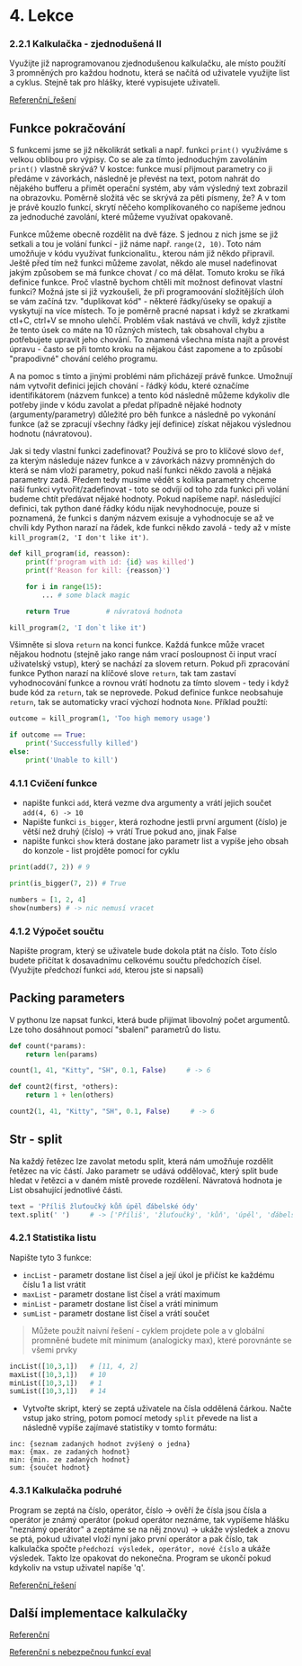 # 4. Lekce

### 2.2.1 Kalkulačka - zjednodušená II

Využijte již naprogramovanou zjednodušenou kalkulačku, ale místo použití 3 promněných pro každou hodnotu, která se načítá od uživatele využijte list a cyklus. Stejně tak pro hlášky, které vypisujete uživateli.

[Referenční_řešení](_examples/calc_easy2)

## Funkce pokračování

S funkcemi jsme se již několikrát setkali a např. funkci `print()` využíváme s velkou oblibou pro výpisy. Co se ale za tímto jednoduchým zavoláním `print()` vlastně skrývá? V kostce: funkce musí přijmout parametry co ji předáme v závorkách, následně je převést na text, potom nahrát do nějakého bufferu a přimět operační systém, aby vám výsledný text zobrazil na obrazovku. Poměrně složitá věc se skrývá za pěti písmeny, že? A v tom je právě kouzlo funkcí, skrytí něčeho komplikovaného co napíšeme jednou za jednoduché zavolání, které můžeme využívat opakovaně.

Funkce můžeme obecně rozdělit na dvě fáze. S jednou z nich jsme se již setkali a tou je volání funkcí - již náme např. `range(2, 10)`. Toto nám umožňuje v kódu využívat funkcionalitu., kterou nám již někdo připravil. Ještě před tím než funkci můžeme zavolat, někdo ale musel nadefinovat jakým způsobem se má funkce chovat / co má dělat. Tomuto kroku se říká definice funkce. Proč vlastně bychom chtěli mít možnost definovat vlastní funkci? Možná jste si již vyzkoušeli, že při programoování složitějších úloh se vám začíná tzv. "duplikovat kód" - některé řádky/úseky se opakují a vyskytují na více místech. To je poměrně pracné napsat i když se zkratkami ctl+C, ctrl+V se mnoho ulehčí. Problém však nastává ve chvíli, když zjistíte že tento úsek co máte na 10 různých místech, tak obsahoval chybu a potřebujete upravit jeho chování. To znamená všechna místa najít a provést úpravu - často se při tomto kroku na nějakou část zapomene a to způsobí "prapodivné" chování celého programu.

A na pomoc s tímto a jinými problémi nám přicházejí právě funkce. Umožnují nám vytvořit definici jejich chování - řádký kódu, které označíme identifikátorem (názvem funkce) a tento kód následně můžeme kdykoliv dle potřeby jinde v kódu zavolat a předat případně nějaké hodnoty (argumenty/parametry) důležité pro běh funkce a následně po vykonání funkce (až se zpracují všechny řádky její definice) získat nějakou výslednou hodnotu (návratovou).

Jak si tedy vlastní funkci zadefinovat? Používá se pro to klíčové slovo `def`, za kterým následuje název funkce a v závorkách názvy promněných do která se nám vloží parametry, pokud naší funkci někdo zavolá a nějaká parametry zadá. Předem tedy musíme vědět s kolika parametry chceme naší funkci vytvořit/zadefinovat - toto se odvíjí od toho zda funkci při volání budeme chtít předávat nějaké hodnoty. Pokud napíšeme např. následující definici, tak python dané řádky kódu nijak nevyhodnocuje, pouze si poznamená, že funkci s daným názvem exisuje a vyhodnocuje se až ve chvíli kdy Python narazí na řádek, kde funkci někdo zavolá - tedy až v míste `kill_program(2, 'I don't like it')`.

```python
def kill_program(id, reasson):
    print(f'program with id: {id} was killed')
    print(f'Reason for kill: {reasson}')

    for i in range(15):
        ... # some black magic

    return True         # návratová hodnota

kill_program(2, 'I don`t like it')
```

Všimněte si slova `return` na konci funkce. Každá funkce může vracet nějakou hodnotu (stejně jako range nám vrací posloupnost či input vrací uživatelský vstup), který se nachází za slovem return. Pokud při zpracování funkce Python narazí na klíčové slove `return`, tak tam zastaví vyhodnocování funkce a rovnou vrátí hodnotu za tímto slovem - tedy i když bude kód za `return`, tak se neprovede. Pokud definice funkce neobsahuje `return`, tak se automaticky vrací výchozí hodnota `None`. Příklad použtí:

```python
outcome = kill_program(1, 'Too high memory usage')

if outcome == True:
    print('Successfully killed')
else:
    print('Unable to kill')
```

### 4.1.1 Cvičení funkce

-   napište funkci `add`, která vezme dva argumenty a vrátí jejich součet
    `add(4, 6) -> 10`
-   Napište funkci `is_bigger`, která rozhodne jestli první argument (číslo) je větší než druhý (číslo) -> vrátí True pokud ano, jinak False
-   napište funkci `show` která dostane jako parametr list a vypíše jeho obsah do konzole - list projděte pomocí for cyklu

```python
print(add(7, 2)) # 9

print(is_bigger(7, 2)) # True

numbers = [1, 2, 4]
show(numbers) # -> nic nemusí vracet
```

### 4.1.2 Výpočet součtu

Napište program, který se uživatele bude dokola ptát na číslo. Toto číslo budete přičítat k dosavadnímu celkovému součtu předchozích čísel. (Využijte předchozí funkci `add`, kterou jste si napsali)

## Packing parameters

V pythonu lze napsat funkci, která bude přijímat libovolný počet argumentů. Lze toho dosáhnout pomocí "sbalení" parametrů do listu.

```python
def count(*params):
    return len(params)

count(1, 41, "Kitty", "SH", 0.1, False)     # -> 6

def count2(first, *others):
    return 1 + len(others)

count2(1, 41, "Kitty", "SH", 0.1, False)     # -> 6
```

## Str - split

Na každý řetězec lze zavolat metodu split, která nám umožňuje rozdělit řetězec na víc částí. Jako parametr se udává oddělovač, který split bude hledat v řetězci a v daném místě provede rozdělení. Návratová hodnota je List obsahující jednotlivé části.

```python
text = 'Příliš žluťoučký kůň úpěl ďábelské ódy'
text.split(' ')     # -> ['Příliš', 'žluťoučký', 'kůň', 'úpěl', 'ďábelské', 'ódy']
```

### 4.2.1 Statistika listu

Napište tyto 3 funkce:

-   `incList` - parametr dostane list čísel a její úkol je přičíst ke každému číslu 1 a list vrátit
-   `maxList` - parametr dostane list čísel a vrátí maximum
-   `minList` - parametr dostane list čísel a vrátí minimum
-   `sumList` - parametr dostane list čísel a vrátí součet

> Můžete použít naivní řešení - cyklem projdete pole a v globální promněné budete mít minimum (analogicky max), které porovnánte se všemi prvky

```python
incList([10,3,1])   # [11, 4, 2]
maxList([10,3,1])   # 10
minList([10,3,1])   # 1
sumList([10,3,1])   # 14
```

-   Vytvořte skript, který se zeptá uživatele na čísla oddělená čárkou. Načte vstup jako string, potom pomocí metody `split` převede na list a následně vypíše zajímavé statistiky v tomto formátu:

```text
inc: {seznam zadaných hodnot zvýšený o jedna}
max: {max. ze zadaných hodnot}
min: {min. ze zadaných hodnot}
sum: {součet hodnot}
```

<!-- Nejprve napsat vše do cyklu, potom vylepšit separací kódu do funkce-->

### 4.3.1 Kalkulačka podruhé

Program se zeptá na číslo, operátor, číslo -> ověří že čísla jsou čísla a operátor je známý operátor (pokud operátor neznáme, tak vypíšeme hlášku "neznámý operátor" a zeptáme se na něj znovu) -> ukáže výsledek a znovu se ptá, pokud uživatel vloží nyní jako první operátor a pak číslo, tak kalkulačka spočte `předchozí výsledek, operátor, nové číslo` a ukáže výsledek. Takto lze opakovat do nekonečna. Program se ukončí pokud kdykoliv na vstup uživatel napíše 'q'.

[Referenční_řešení](_examples/calc_hard)

## Další implementace kalkulačky

[Referenční](_examples/calc_normal)

[Referenční s nebezpečnou funkcí eval](_examples/calc_eval)
